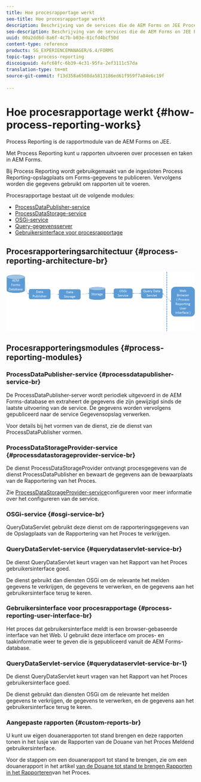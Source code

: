 ```yaml
---
title: Hoe procesrapportage werkt
seo-title: Hoe procesrapportage werkt
description: Beschrijving van de services die de AEM Forms on JEE Process Reporting en een inleiding vormen op de interface Process Reporting UI
seo-description: Beschrijving van de services die de AEM Forms on JEE Process Reporting en een inleiding vormen op de interface Process Reporting UI
uuid: 00a2dd6d-8a6f-4c7b-b03e-81cfd4bcf50d
content-type: reference
products: SG_EXPERIENCEMANAGER/6.4/FORMS
topic-tags: process-reporting
discoiquuid: 4afc68fc-6b39-4c31-95fa-2ef3111c57da
translation-type: tm+mt
source-git-commit: f13d358a6508da5813186ed61f959f7a84e6c19f

---
```



# Hoe procesrapportage werkt {#how-process-reporting-works}

Process Reporting is de rapportmodule van de AEM Forms on JEE.

Met Process Reporting kunt u rapporten uitvoeren over processen en taken in AEM Forms.

Bij Process Reporting wordt gebruikgemaakt van de ingesloten Process Reporting-opslagplaats om Forms-gegevens te publiceren. Vervolgens worden die gegevens gebruikt om rapporten uit te voeren.

Procesrapportage bestaat uit de volgende modules:

* [ProcessDataPublisher-service](/help/forms/using/process-reporting/process-reporting-architecture.md#p-processdatapublisher-service-br-p)
* [ProcessDataStorage-service](/help/forms/using/process-reporting/process-reporting-architecture.md#p-processdatastorageprovider-service-br-p)
* [OSGi-service](/help/forms/using/process-reporting/process-reporting-architecture.md#p-osgi-service-br-p)
* [Query-gegevensserver](/help/forms/using/process-reporting/process-reporting-architecture.md#p-querydataservlet-service-br-p)
* [Gebruikersinterface voor procesrapportage](/help/forms/using/process-reporting/process-reporting-architecture.md#p-process-reporting-user-interface-br-p)

## Procesrapporteringsarchitectuur {#process-reporting-architecture-br}

![procesrapporteringsarchitectuur](assets/processreportingarchitecture.png)

## Procesrapporteringsmodules {#process-reporting-modules}

### ProcessDataPublisher-service {#processdatapublisher-service-br}

De ProcessDataPublisher-server wordt periodiek uitgevoerd in de AEM Forms-database en extraheert de gegevens die zijn gewijzigd sinds de laatste uitvoering van de service. De gegevens worden vervolgens gepubliceerd naar de service Gegevensopslag verwerken.

Voor details bij het vormen van de dienst, zie de dienst [](/help/forms/using/process-reporting/install-start-process-reporting.md#p-reportconfiguration-service-p)van ProcessDataPublisher vormen.

### ProcessDataStorageProvider-service {#processdatastorageprovider-service-br}

De dienst ProcessDataStorageProvider ontvangt procesgegevens van de dienst ProcessDataPublisher en bewaart de gegevens aan de bewaarplaats van de Rapportering van het Proces.

Zie [ProcessDataStorageProvider-service](/help/forms/using/process-reporting/install-start-process-reporting.md#p-to-configure-the-process-reporting-repository-locations-p)configureren voor meer informatie over het configureren van de service.

### OSGi-service {#osgi-service-br}

QueryDataServlet gebruikt deze dienst om de rapporteringsgegevens van de Opslagplaats van de Rapportering van het Proces te verkrijgen.

### QueryDataServlet-service {#querydataservlet-service-br}

De dienst QueryDataServlet keurt vragen van het Rapport van het Proces gebruikersinterface goed.

De dienst gebruikt dan diensten OSGi om de relevante het melden gegevens te verkrijgen, de gegevens te verwerken, en de gegevens aan het gebruikersinterface terug te keren.

### Gebruikersinterface voor procesrapportage {#process-reporting-user-interface-br}

Het proces dat gebruikersinterface meldt is een browser-gebaseerde interface van het Web. U gebruikt deze interface om proces- en taakinformatie weer te geven die is gepubliceerd vanuit de AEM Forms-database.

### QueryDataServlet-service {#querydataservlet-service-br-1}

De dienst QueryDataServlet keurt vragen van het Rapport van het Proces gebruikersinterface goed.

De dienst gebruikt dan diensten OSGi om de relevante het melden gegevens te verkrijgen, de gegevens te verwerken, en de gegevens aan het gebruikersinterface terug te keren.

### Aangepaste rapporten {#custom-reports-br}

U kunt uw eigen douanerapporten tot stand brengen en deze rapporten tonen in het lusje van de Rapporten van de Douane van het Proces Meldend gebruikersinterface.

Voor de stappen om een douanerapport tot stand te brengen, zie om een douanerapport in het artikel [van de Douane tot stand te brengen Rapporten in het Rapporteren](/help/forms/using/process-reporting/process-reporting-custom-reports.md)van het Proces.


